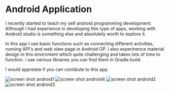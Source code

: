 # Android Application 

I recently started to teach my self android programming development. Although I had experience in developing this type of apps, working with Android studio is something else and absolutely worth to explore it. 

In this app I use basic functions such as connecting different activities, running API's and web view page in Android OP. I also experinence material design in this envirnment which quite challenging and takes lots of time to function. i use various libraries you can find them in Gradle.build.

I would appreiate if you can contibute to this app.

![screen shot android1](https://user-images.githubusercontent.com/30505428/42936278-97bd2cac-8b43-11e8-8859-bcf05234b76f.jpg)
![screen shot android4](https://user-images.githubusercontent.com/30505428/42936279-97dedd5c-8b43-11e8-8553-f71085d35c37.jpg)
![screen shot android2](https://user-images.githubusercontent.com/30505428/42936280-9802ce42-8b43-11e8-945a-ca42da9547d1.jpg)
![screen shot android3](https://user-images.githubusercontent.com/30505428/42936281-98211e88-8b43-11e8-9236-2b5c31103c66.jpg)

